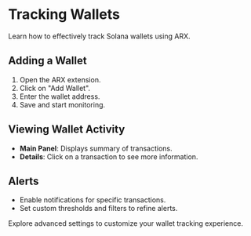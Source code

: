 # Tracking Wallets

Learn how to effectively track Solana wallets using ARX.

## Adding a Wallet
1. Open the ARX extension.
2. Click on "Add Wallet".
3. Enter the wallet address.
4. Save and start monitoring.

## Viewing Wallet Activity
- **Main Panel**: Displays summary of transactions.
- **Details**: Click on a transaction to see more information.

## Alerts
- Enable notifications for specific transactions.
- Set custom thresholds and filters to refine alerts.

Explore advanced settings to customize your wallet tracking experience.

